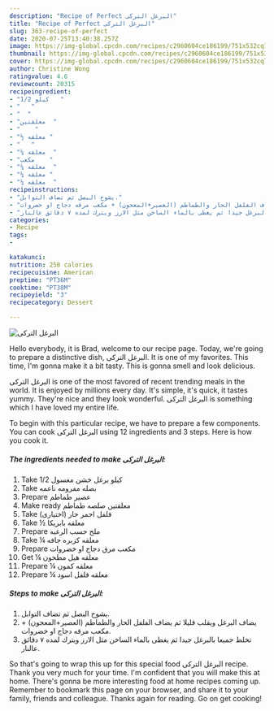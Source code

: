 ```yaml
---
description: "Recipe of Perfect البرغل التركى"
title: "Recipe of Perfect البرغل التركى"
slug: 363-recipe-of-perfect
date: 2020-07-25T13:40:38.257Z
image: https://img-global.cpcdn.com/recipes/c2960604ce186199/751x532cq70/الصورة-الرئيسية-لوصفةالبرغل-التركى.jpg
thumbnail: https://img-global.cpcdn.com/recipes/c2960604ce186199/751x532cq70/الصورة-الرئيسية-لوصفةالبرغل-التركى.jpg
cover: https://img-global.cpcdn.com/recipes/c2960604ce186199/751x532cq70/الصورة-الرئيسية-لوصفةالبرغل-التركى.jpg
author: Christine Wong
ratingvalue: 4.6
reviewcount: 20315
recipeingredient:
- "1/2 كيلو   "
- "   "
- "  "
- "معلقتين  "
- "    "
- "½ معلقه "
- "   "
- "¼ معلقه  "
- "مكعب    "
- "¼ معلقه  "
- "¼ معلقه "
- "¼ معلقه  "
recipeinstructions:
- "يشوح البصل ثم تضاف التوابل."
- "يضاف البرغل ويقلب قليلا ثم يضاف الفلفل الحار والطماطم (العصير+المعجون) + مكعب مرقه دجاج او خضروات."
- "تخلط جميعا بالبرغل جيدا ثم يغطى بالماء الساخن مثل الارز ويترك لمده ٧ دقائق عالنار."
categories:
- Recipe
tags:
- 

katakunci:  
nutrition: 258 calories
recipecuisine: American
preptime: "PT36M"
cooktime: "PT38M"
recipeyield: "3"
recipecategory: Dessert

---
```



![البرغل التركى](https://img-global.cpcdn.com/recipes/c2960604ce186199/751x532cq70/الصورة-الرئيسية-لوصفةالبرغل-التركى.jpg)

Hello everybody, it is Brad, welcome to our recipe page. Today, we're going to prepare a distinctive dish, البرغل التركى. It is one of my favorites. This time, I'm gonna make it a bit tasty. This is gonna smell and look delicious.

البرغل التركى is one of the most favored of recent trending meals in the world. It is enjoyed by millions every day. It's simple, it's quick, it tastes yummy. They're nice and they look wonderful. البرغل التركى is something which I have loved my entire life.




To begin with this particular recipe, we have to prepare a few components. You can cook البرغل التركى using 12 ingredients and 3 steps. Here is how you cook it.

<!--inarticleads1-->

##### The ingredients needed to make البرغل التركى:

1. Take 1/2 كيلو برغل خشن مغسول
1. Take  بصله مفرومه ناعمه
1. Prepare  عصير طماطم
1. Make ready معلقتين صلصه طماطم
1. Take  فلفل احمر حار (اختيارى)
1. Take ½ معلقه بابريكا
1. Prepare  ملح حسب الرغبه
1. Take ¼ معلقه كزبره جافه
1. Prepare مكعب مرق دجاج او خضروات
1. Get ¼ معلقه هيل مطحون
1. Prepare ¼ معلقه كمون
1. Prepare ¼ معلقه فلفل اسود




<!--inarticleads2-->

##### Steps to make البرغل التركى:

1. يشوح البصل ثم تضاف التوابل.
1. يضاف البرغل ويقلب قليلا ثم يضاف الفلفل الحار والطماطم (العصير+المعجون) + مكعب مرقه دجاج او خضروات.
1. تخلط جميعا بالبرغل جيدا ثم يغطى بالماء الساخن مثل الارز ويترك لمده ٧ دقائق عالنار.




So that's going to wrap this up for this special food البرغل التركى recipe. Thank you very much for your time. I'm confident that you will make this at home. There's gonna be more interesting food at home recipes coming up. Remember to bookmark this page on your browser, and share it to your family, friends and colleague. Thanks again for reading. Go on get cooking!
